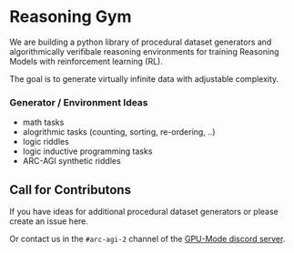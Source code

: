 # Reasoning Gym

We are building a python library of procedural dataset generators and algorithmically verifibale reasoning environments for training Reasoning Models with reinforcement learning (RL).

The goal is to generate virtually infinite data with adjustable complexity.


### Generator / Environment Ideas 

- math tasks
- alogrithmic tasks (counting, sorting, re-ordering, ..)
- logic riddles
- logic inductive programming tasks
- ARC-AGI synthetic riddles


## Call for Contributons

If you have ideas for additional procedural dataset generators or please create an issue here.

Or contact us in the `#arc-agi-2` channel of the [GPU-Mode discord server](https://discord.gg/gpumode).

